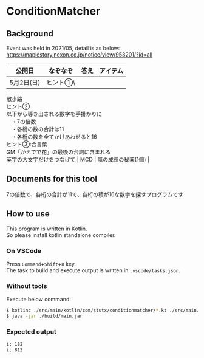 # ConditionMatcher

## Background

Event was held in 2021/05, detail is as below:
https://maplestory.nexon.co.jp/notice/view/953201/?id=all

| 公開日 | なぞなぞ | 答え | アイテム |
| --- | --- | --- | --- |
| 5月2日(日) | ヒント①\
 散歩路\
ヒント②\
 以下から導き出される数字を手掛かりに\
　・7の倍数\
　・各桁の数の合計は11\
　・各桁の数を全てかけあわせると16\
ヒント③:合言葉\
 GM「かえでで花」の最後の台詞に含まれる\
英字の大文字だけをつなげて | MCD | 嵐の成長の秘薬(1個) |

## Documents for this tool

7の倍数で、各桁の合計が11で、各桁の積が16な数字を探すプログラムです

## How to use

This program is written in Kotlin.\
So please install kotlin standalone compiler.

### On VSCode

Press `Command`+`Shift`+`B` key.\
The task to build and execute output is written in `.vscode/tasks.json`.

### Without tools

Execute below command:
```bash
$ kotlinc ./src/main/kotlin/com/stutx/conditionmatcher/*.kt ./src/main/kotlin/com/stutx/conditionmatcher/conditions/*.kt -include-runtime -d ./build/main.jar
$ java -jar ./build/main.jar
```
### Expected output

```bash
i: 182
i: 812
```
